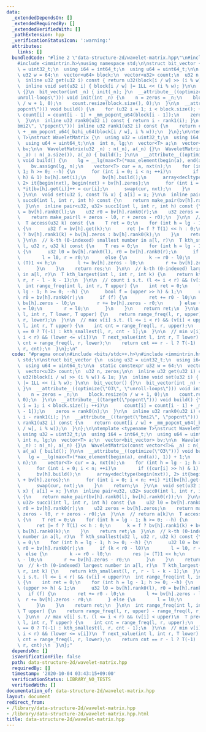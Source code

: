 ```yaml
---
data:
  _extendedDependsOn: []
  _extendedRequiredBy: []
  _extendedVerifiedWith: []
  _pathExtension: hpp
  _verificationStatusIcon: ':warning:'
  attributes:
    links: []
  bundledCode: "#line 2 \"data-structure-2d/wavelet-matrix.hpp\"\n#include <bits/stdc++.h>\n\
    #include <immintrin.h>\nusing namespace std;\n\nstruct bit_vector {\n  using u32\
    \ = uint32_t;\n  using i64 = int64_t;\n  using u64 = uint64_t;\n\n  static constexpr\
    \ u32 w = 64;\n  vector<u64> block;\n  vector<u32> count;\n  u32 n, zeros;\n\n\
    \  inline u32 get(u32 i) const { return u32(block[i / w] >> (i % w)) & 1u; }\n\
    \  inline void set(u32 i) { block[i / w] |= 1LL << (i % w); }\n\n  bit_vector()\
    \ {}\n  bit_vector(int _n) { init(_n); }\n  __attribute__((optimize(\"O3\", \"\
    unroll-loops\"))) void init(int _n) {\n    n = zeros = _n;\n    block.resize(n\
    \ / w + 1, 0);\n    count.resize(block.size(), 0);\n  }\n\n  __attribute__((target(\"\
    popcnt\"))) void build() {\n    for (u32 i = 1; i < block.size(); ++i)\n     \
    \ count[i] = count[i - 1] + _mm_popcnt_u64(block[i - 1]);\n    zeros = rank0(n);\n\
    \  }\n\n  inline u32 rank0(u32 i) const { return i - rank1(i); }\n  __attribute__((target(\"\
    bmi2\", \"popcnt\"))) inline u32 rank1(u32 i) const {\n    return count[i / w]\
    \ + _mm_popcnt_u64(_bzhi_u64(block[i / w], i % w));\n  }\n};\n\ntemplate <typename\
    \ T>\nstruct WaveletMatrix {\n  using u32 = uint32_t;\n  using i64 = int64_t;\n\
    \  using u64 = uint64_t;\n\n  int n, lg;\n  vector<T> a;\n  vector<bit_vector>\
    \ bv;\n\n  WaveletMatrix(u32 _n) : n(_n), a(_n) {}\n  WaveletMatrix(const vector<T>&\
    \ _a) : n(_a.size()), a(_a) { build(); }\n\n  __attribute__((optimize(\"O3\")))\
    \ void build() {\n    lg = __lg(max<T>(*max_element(begin(a), end(a)), 1)) + 1;\n\
    \    bv.assign(lg, n);\n    vector<T> cur = a, nxt(n);\n    for (int h = lg -\
    \ 1; h >= 0; --h) {\n      for (int i = 0; i < n; ++i)\n        if ((cur[i] >>\
    \ h) & 1) bv[h].set(i);\n      bv[h].build();\n      array<decltype(begin(nxt)),\
    \ 2> it{begin(nxt), begin(nxt) + bv[h].zeros};\n      for (int i = 0; i < n; ++i)\
    \ *it[bv[h].get(i)]++ = cur[i];\n      swap(cur, nxt);\n    }\n    return;\n \
    \ }\n\n  void set(u32 i, const T& x) { a[i] = x; }\n\n  inline pair<u32, u32>\
    \ succ0(int l, int r, int h) const {\n    return make_pair(bv[h].rank0(l), bv[h].rank0(r));\n\
    \  }\n\n  inline pair<u32, u32> succ1(int l, int r, int h) const {\n    u32 l0\
    \ = bv[h].rank0(l);\n    u32 r0 = bv[h].rank0(r);\n    u32 zeros = bv[h].zeros;\n\
    \    return make_pair(l + zeros - l0, r + zeros - r0);\n  }\n\n  // return a[k]\n\
    \  T access(u32 k) const {\n    T ret = 0;\n    for (int h = lg - 1; h >= 0; --h)\
    \ {\n      u32 f = bv[h].get(k);\n      ret |= f ? T(1) << h : 0;\n      k = f\
    \ ? bv[h].rank1(k) + bv[h].zeros : bv[h].rank0(k);\n    }\n    return ret;\n \
    \ }\n\n  // k-th (0-indexed) smallest number in a[l, r)\n  T kth_smallest(u32\
    \ l, u32 r, u32 k) const {\n    T res = 0;\n    for (int h = lg - 1; h >= 0; --h)\
    \ {\n      u32 l0 = bv[h].rank0(l), r0 = bv[h].rank0(r);\n      if (k < r0 - l0)\n\
    \        l = l0, r = r0;\n      else {\n        k -= r0 - l0;\n        res |=\
    \ (T)1 << h;\n        l += bv[h].zeros - l0;\n        r += bv[h].zeros - r0;\n\
    \      }\n    }\n    return res;\n  }\n\n  // k-th (0-indexed) largest number\
    \ in a[l, r)\n  T kth_largest(int l, int r, int k) {\n    return kth_smallest(l,\
    \ r, r - l - k - 1);\n  }\n\n  // count i s.t. (l <= i < r) && (v[i] < upper)\n\
    \  int range_freq(int l, int r, T upper) {\n    int ret = 0;\n    for (int h =\
    \ lg - 1; h >= 0; --h) {\n      bool f = (upper >> h) & 1;\n      u32 l0 = bv[h].rank0(l),\
    \ r0 = bv[h].rank0(r);\n      if (f) {\n        ret += r0 - l0;\n        l +=\
    \ bv[h].zeros - l0;\n        r += bv[h].zeros - r0;\n      } else {\n        l\
    \ = l0;\n        r = l0;\n      }\n    }\n    return ret;\n  }\n\n  int range_freq(int\
    \ l, int r, T lower, T upper) {\n    return range_freq(l, r, upper) - range_freq(l,\
    \ r, lower);\n  }\n\n  // max v[i] s.t. (l <= i < r) && (v[i] < upper)\n  T prev_value(int\
    \ l, int r, T upper) {\n    int cnt = range_freq(l, r, upper);\n    return cnt\
    \ == 0 ? T(-1) : kth_smallest(l, r, cnt - 1);\n  }\n\n  // min v[i] s.t. (l <=\
    \ i < r) && (lower <= v[i])\n  T next_value(int l, int r, T lower) {\n    int\
    \ cnt = range_freq(l, r, lower);\n    return cnt == r - l ? T(-1) : kth_smallest(l,\
    \ r, cnt);\n  }\n};\n"
  code: "#pragma once\n#include <bits/stdc++.h>\n#include <immintrin.h>\nusing namespace\
    \ std;\n\nstruct bit_vector {\n  using u32 = uint32_t;\n  using i64 = int64_t;\n\
    \  using u64 = uint64_t;\n\n  static constexpr u32 w = 64;\n  vector<u64> block;\n\
    \  vector<u32> count;\n  u32 n, zeros;\n\n  inline u32 get(u32 i) const { return\
    \ u32(block[i / w] >> (i % w)) & 1u; }\n  inline void set(u32 i) { block[i / w]\
    \ |= 1LL << (i % w); }\n\n  bit_vector() {}\n  bit_vector(int _n) { init(_n);\
    \ }\n  __attribute__((optimize(\"O3\", \"unroll-loops\"))) void init(int _n) {\n\
    \    n = zeros = _n;\n    block.resize(n / w + 1, 0);\n    count.resize(block.size(),\
    \ 0);\n  }\n\n  __attribute__((target(\"popcnt\"))) void build() {\n    for (u32\
    \ i = 1; i < block.size(); ++i)\n      count[i] = count[i - 1] + _mm_popcnt_u64(block[i\
    \ - 1]);\n    zeros = rank0(n);\n  }\n\n  inline u32 rank0(u32 i) const { return\
    \ i - rank1(i); }\n  __attribute__((target(\"bmi2\", \"popcnt\"))) inline u32\
    \ rank1(u32 i) const {\n    return count[i / w] + _mm_popcnt_u64(_bzhi_u64(block[i\
    \ / w], i % w));\n  }\n};\n\ntemplate <typename T>\nstruct WaveletMatrix {\n \
    \ using u32 = uint32_t;\n  using i64 = int64_t;\n  using u64 = uint64_t;\n\n \
    \ int n, lg;\n  vector<T> a;\n  vector<bit_vector> bv;\n\n  WaveletMatrix(u32\
    \ _n) : n(_n), a(_n) {}\n  WaveletMatrix(const vector<T>& _a) : n(_a.size()),\
    \ a(_a) { build(); }\n\n  __attribute__((optimize(\"O3\"))) void build() {\n \
    \   lg = __lg(max<T>(*max_element(begin(a), end(a)), 1)) + 1;\n    bv.assign(lg,\
    \ n);\n    vector<T> cur = a, nxt(n);\n    for (int h = lg - 1; h >= 0; --h) {\n\
    \      for (int i = 0; i < n; ++i)\n        if ((cur[i] >> h) & 1) bv[h].set(i);\n\
    \      bv[h].build();\n      array<decltype(begin(nxt)), 2> it{begin(nxt), begin(nxt)\
    \ + bv[h].zeros};\n      for (int i = 0; i < n; ++i) *it[bv[h].get(i)]++ = cur[i];\n\
    \      swap(cur, nxt);\n    }\n    return;\n  }\n\n  void set(u32 i, const T&\
    \ x) { a[i] = x; }\n\n  inline pair<u32, u32> succ0(int l, int r, int h) const\
    \ {\n    return make_pair(bv[h].rank0(l), bv[h].rank0(r));\n  }\n\n  inline pair<u32,\
    \ u32> succ1(int l, int r, int h) const {\n    u32 l0 = bv[h].rank0(l);\n    u32\
    \ r0 = bv[h].rank0(r);\n    u32 zeros = bv[h].zeros;\n    return make_pair(l +\
    \ zeros - l0, r + zeros - r0);\n  }\n\n  // return a[k]\n  T access(u32 k) const\
    \ {\n    T ret = 0;\n    for (int h = lg - 1; h >= 0; --h) {\n      u32 f = bv[h].get(k);\n\
    \      ret |= f ? T(1) << h : 0;\n      k = f ? bv[h].rank1(k) + bv[h].zeros :\
    \ bv[h].rank0(k);\n    }\n    return ret;\n  }\n\n  // k-th (0-indexed) smallest\
    \ number in a[l, r)\n  T kth_smallest(u32 l, u32 r, u32 k) const {\n    T res\
    \ = 0;\n    for (int h = lg - 1; h >= 0; --h) {\n      u32 l0 = bv[h].rank0(l),\
    \ r0 = bv[h].rank0(r);\n      if (k < r0 - l0)\n        l = l0, r = r0;\n    \
    \  else {\n        k -= r0 - l0;\n        res |= (T)1 << h;\n        l += bv[h].zeros\
    \ - l0;\n        r += bv[h].zeros - r0;\n      }\n    }\n    return res;\n  }\n\
    \n  // k-th (0-indexed) largest number in a[l, r)\n  T kth_largest(int l, int\
    \ r, int k) {\n    return kth_smallest(l, r, r - l - k - 1);\n  }\n\n  // count\
    \ i s.t. (l <= i < r) && (v[i] < upper)\n  int range_freq(int l, int r, T upper)\
    \ {\n    int ret = 0;\n    for (int h = lg - 1; h >= 0; --h) {\n      bool f =\
    \ (upper >> h) & 1;\n      u32 l0 = bv[h].rank0(l), r0 = bv[h].rank0(r);\n   \
    \   if (f) {\n        ret += r0 - l0;\n        l += bv[h].zeros - l0;\n      \
    \  r += bv[h].zeros - r0;\n      } else {\n        l = l0;\n        r = l0;\n\
    \      }\n    }\n    return ret;\n  }\n\n  int range_freq(int l, int r, T lower,\
    \ T upper) {\n    return range_freq(l, r, upper) - range_freq(l, r, lower);\n\
    \  }\n\n  // max v[i] s.t. (l <= i < r) && (v[i] < upper)\n  T prev_value(int\
    \ l, int r, T upper) {\n    int cnt = range_freq(l, r, upper);\n    return cnt\
    \ == 0 ? T(-1) : kth_smallest(l, r, cnt - 1);\n  }\n\n  // min v[i] s.t. (l <=\
    \ i < r) && (lower <= v[i])\n  T next_value(int l, int r, T lower) {\n    int\
    \ cnt = range_freq(l, r, lower);\n    return cnt == r - l ? T(-1) : kth_smallest(l,\
    \ r, cnt);\n  }\n};"
  dependsOn: []
  isVerificationFile: false
  path: data-structure-2d/wavelet-matrix.hpp
  requiredBy: []
  timestamp: '2020-10-04 03:43:15+09:00'
  verificationStatus: LIBRARY_NO_TESTS
  verifiedWith: []
documentation_of: data-structure-2d/wavelet-matrix.hpp
layout: document
redirect_from:
- /library/data-structure-2d/wavelet-matrix.hpp
- /library/data-structure-2d/wavelet-matrix.hpp.html
title: data-structure-2d/wavelet-matrix.hpp
---
```

